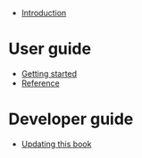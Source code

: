 - [Introduction](./introduction.md)

# User guide

- [Getting started](./getting_started.md)
- [Reference](./reference.md)

# Developer guide

- [Updating this book](./book.md)
